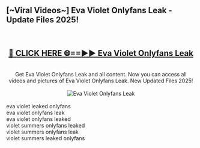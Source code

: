 <h2>[~Viral Videos~] Eva Violet Onlyfans Leak - Update Files 2025!</h2>
<br>
<div align="center">
<h2><a href="https://betterlinks.top/A2PfLJ" rel="nofollow">🔴 CLICK HERE 🌐==►► Eva Violet Onlyfans Leak</a></h2>
<br>
Get Eva Violet Onlyfans Leak and all content. Now you can access all videos and pictures of Eva Violet Onlyfans Leak. New Updated Files 2025!
<br>
<br>
<a href="https://betterlinks.top/A2PfLJ" rel="nofollow" data-target="animated-image.originalLink"><img src="https://i.ibb.co.com/WyWwxjT/player-gif2.gif" alt="Eva Violet Onlyfans Leak" style="max-width: 100%; display: inline-block;" data-target="animated-image.originalImage"></a>
</div>
<br>
eva violet leaked onlyfans<br>
eva violet onlyfans leak<br>
eva violet onlyfans leaked<br>
violet summers onlyfans leaked<br>
violet summers onlyfans leak<br>
violet summers leaked onlyfans